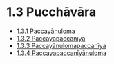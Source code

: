 # 1.3 Pucchāvāra

* [1.3.1 Paccayānuloma](1.3/1.3.1.md)
* [1.3.2 Paccayapaccanīya](1.3/1.3.2.md)
* [1.3.3 Paccayānulomapaccanīya](1.3/1.3.3.md)
* [1.3.4 Paccayapaccanīyānuloma](1.3/1.3.4.md)
